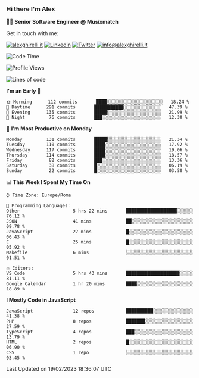 ### Hi there I'm Alex

👨‍💻 __Senior Software Engineer @ Musixmatch__

Get in touch with me:

[![alexghirelli.it](https://img.shields.io/static/v1?label=alexghirelli.it&message=%20&color=red&logo=&style=flat-square&logoColor=white)](https://www.alexghirelli.it/)
[![Linkedin](https://img.shields.io/static/v1?label=Linkedin&message=%20&color=blue&logo=Linkedin&style=flat-square&logoColor=white)](https://linkedin.com/in/alexghirelli)
[![Twitter](https://img.shields.io/static/v1?label=Twitter&message=%20&color=blue&logo=Twitter&style=flat-square&logoColor=white)](https://twitter.com/alexGhirelli)
[![info@alexghirelli.it](https://img.shields.io/static/v1?label=info@alexghirelli.it&message=%20&color=red&logo=gmail&style=flat-square&logoColor=white)](mailto:info@alexghirelli.it)

<!--START_SECTION:waka-->
![Code Time](http://img.shields.io/badge/Code%20Time-7%2C337%20hrs%2031%20mins-blue)

![Profile Views](http://img.shields.io/badge/Profile%20Views-4-blue)

![Lines of code](https://img.shields.io/badge/From%20Hello%20World%20I%27ve%20Written-8%20Million%20lines%20of%20code-blue)

**I'm an Early 🐤** 

```text
🌞 Morning      112 commits       ████░░░░░░░░░░░░░░░░░░░░░   18.24 % 
🌆 Daytime      291 commits       ███████████░░░░░░░░░░░░░░   47.39 % 
🌃 Evening      135 commits       █████░░░░░░░░░░░░░░░░░░░░   21.99 % 
🌙 Night         76 commits       ███░░░░░░░░░░░░░░░░░░░░░░   12.38 % 

```
📅 **I'm Most Productive on Monday** 

```text
Monday         131 commits       █████░░░░░░░░░░░░░░░░░░░░   21.34 % 
Tuesday        110 commits       ████░░░░░░░░░░░░░░░░░░░░░   17.92 % 
Wednesday      117 commits       ████░░░░░░░░░░░░░░░░░░░░░   19.06 % 
Thursday       114 commits       ████░░░░░░░░░░░░░░░░░░░░░   18.57 % 
Friday          82 commits       ███░░░░░░░░░░░░░░░░░░░░░░   13.36 % 
Saturday        38 commits       █░░░░░░░░░░░░░░░░░░░░░░░░   06.19 % 
Sunday          22 commits       █░░░░░░░░░░░░░░░░░░░░░░░░   03.58 % 

```


📊 **This Week I Spent My Time On** 

```text
⌚︎ Time Zone: Europe/Rome

💬 Programming Languages: 
Other                    5 hrs 22 mins       ███████████████████░░░░░░   76.12 % 
JSON                     41 mins             ██░░░░░░░░░░░░░░░░░░░░░░░   09.78 % 
JavaScript               27 mins             █░░░░░░░░░░░░░░░░░░░░░░░░   06.43 % 
C                        25 mins             █░░░░░░░░░░░░░░░░░░░░░░░░   05.92 % 
Makefile                 6 mins              ░░░░░░░░░░░░░░░░░░░░░░░░░   01.51 % 

🔥 Editors: 
VS Code                  5 hrs 43 mins       ████████████████████░░░░░   81.11 % 
Google Calendar          1 hr 20 mins        ████░░░░░░░░░░░░░░░░░░░░░   18.89 % 

```

**I Mostly Code in JavaScript** 

```text
JavaScript               12 repos            ██████████░░░░░░░░░░░░░░░   41.38 % 
PHP                      8 repos             ███████░░░░░░░░░░░░░░░░░░   27.59 % 
TypeScript               4 repos             ███░░░░░░░░░░░░░░░░░░░░░░   13.79 % 
HTML                     2 repos             █░░░░░░░░░░░░░░░░░░░░░░░░   06.90 % 
CSS                      1 repo              ░░░░░░░░░░░░░░░░░░░░░░░░░   03.45 % 

```



 Last Updated on 19/02/2023 18:36:07 UTC
<!--END_SECTION:waka-->
